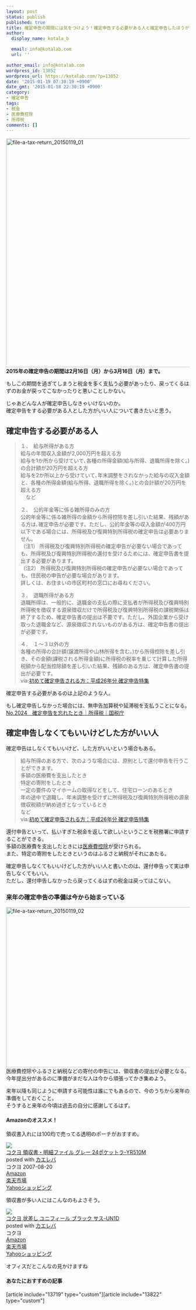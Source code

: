 ```yaml
---
layout: post
status: publish
published: true
title: 確定申告の期間には気をつけよう！確定申告する必要がある人と確定申告したほうがいい人
author:
  display_name: kotala_b

  email: info@kotalab.com
  url: ''

author_email: info@kotalab.com
wordpress_id: 13852
wordpress_url: https://kotalab.com/?p=13852
date: '2015-01-19 07:30:19 +0900'
date_gmt: '2015-01-18 22:30:19 +0900'
category:
- 確定申告
tags:
- 税金
- 医療費控除
- 所得税
comments: []
---
```

<p><img src="https://kotalab.com/wp-content/uploads/2015/01/file-a-tax-return_20150119_01-780x626.jpg" alt="file-a-tax-return_20150119_01" width="780" height="626" class="aligncenter size-large wp-image-13854" /><br />
<strong>2015年の確定申告の期間は2月16日（月）から3月16日（月）まで。</strong></p>
<p>もしこの期間を過ぎてしまうと税金を多く支払う必要があったり、戻ってくるはずのお金が戻ってこなかったりと悪いことしかない。</p>
<p>じゃあどんな人が確定申告しなきゃいけないのか。<br />
確定申告をする必要がある人とした方がいい人について書きたいと思う。<br />
<!--more--></p>
<h2>確定申告する必要がある人</h2>
<blockquote><p>１．　給与所得がある方<br />
給与の年間収入金額が2,000万円を超える方<br />
給与を1か所から受けていて､各種の所得金額(給与所得、退職所得を除く。)の合計額が20万円を超える方<br />
給与を2か所以上から受けていて､年末調整をされなかった給与の収入金額と、各種の所得金額(給与所得、退職所得を除く。)との合計額が20万円を超える方<br />
　など</p>
<p>２．　公的年金等に係る雑所得のみの方<br />
公的年金等に係る雑所得の金額から所得控除を差し引いた結果、残額がある方は､確定申告が必要です。ただし、公的年金等の収入金額が400万円以下である場合には、所得税及び復興特別所得税の確定申告は必要ありません。<br />
（注1）    所得税及び復興特別所得税の確定申告が必要ない場合であっても、所得税及び復興特別所得税の還付を受けるためには、確定申告書を提出する必要があります。<br />
（注2）    所得税及び復興特別所得税の確定申告が必要ない場合であっても、住民税の申告が必要な場合があります。<br />
詳しくは、お住まいの市区町村の窓口にお尋ねください。</p>
<p>３．　退職所得がある方<br />
退職所得は、一般的に、退職金の支払の際に支払者が所得税及び復興特別所得税を徴収する源泉徴収だけで所得税及び復興特別所得税の課税関係は終了するため、確定申告書の提出は不要です。ただし、外国企業から受け取った退職金など、源泉徴収されないものがある方は、確定申告書の提出が必要です。</p>
<p>４．　１～３以外の方<br />
各種の所得の合計額(譲渡所得や山林所得を含む。)から所得控除を差し引き、その金額(課税される所得金額)に所得税の税率を乗じて計算した所得税額から配当控除額を差し引いた結果、残額のある方は、確定申告書の提出が必要です。<br />
via:<a href="http://www.nta.go.jp/tetsuzuki/shinkoku/shotoku/tokushu/hajimete.htm" target="_blank">初めて確定申告される方：平成26年分 確定申告特集</a><a href="https://b.hatena.ne.jp/entry/http://www.nta.go.jp/tetsuzuki/shinkoku/shotoku/tokushu/hajimete.htm" target="_blank"><img border="0" src="https://b.hatena.ne.jp/entry/image/http://www.nta.go.jp/tetsuzuki/shinkoku/shotoku/tokushu/hajimete.htm" alt="" /></a></p></blockquote>
<p>確定申告する必要があるのは上記のような人。</p>
<p>もし確定申告しなかった場合には、無申告加算税や延滞税を支払うことになる。<br />
<a href="http://www.nta.go.jp/taxanswer/shotoku/2024.htm" target="_blank">No.2024　確定申告を忘れたとき｜所得税｜国税庁</a><a href="https://b.hatena.ne.jp/entry/http://www.nta.go.jp/taxanswer/shotoku/2024.htm" target="_blank"><img border="0" src="https://b.hatena.ne.jp/entry/image/http://www.nta.go.jp/taxanswer/shotoku/2024.htm" alt="" /></a></p>
<h2>確定申告しなくてもいいけどした方がいい人</h2>
<p>確定申告はしなくてもいいけど、した方がいいという場合もある。</p>
<blockquote><p>給与所得のある方で、次のような場合には、原則として還付申告を行うことができます。<br />
多額の医療費を支出したとき<br />
特定の寄附をしたとき<br />
一定の要件のマイホームの取得などをして、住宅ローンのあるとき<br />
年の途中で退職し、年末調整を受けずに所得税及び復興特別所得税の源泉徴収税額が納め過ぎとなっているとき<br />
など<br />
via:<a href="http://www.nta.go.jp/tetsuzuki/shinkoku/shotoku/tokushu/hajimete.htm" target="_blank">初めて確定申告される方：平成26年分 確定申告特集</a><a href="https://b.hatena.ne.jp/entry/http://www.nta.go.jp/tetsuzuki/shinkoku/shotoku/tokushu/hajimete.htm" target="_blank"><img border="0" src="https://b.hatena.ne.jp/entry/image/http://www.nta.go.jp/tetsuzuki/shinkoku/shotoku/tokushu/hajimete.htm" alt="" /></a></p></blockquote>
<p>還付申告といって、払いすぎた税金を返して欲しいということを税務署に申請することができる。<br />
多額の医療費を支出したときには<a href="https://kotalab.com/medical-deduction">医療費控除</a>が受けられる。<br />
また、特定の寄附をしたときというのは<span class="b">ふるさと納税</span>がそれにあたる。</p>
<p>確定申告しなくてもいいけどした方がいい人と書いたのは、還付申告って実は申告しなくてもいい。<br />
ただし、還付申告しなかったら戻ってくるはずの税金は戻ってはこない。</p>
<h3>来年の確定申告の準備は今から始まっている</h3>
<p><img src="https://kotalab.com/wp-content/uploads/2015/01/file-a-tax-return_20150119_02-780x438.jpg" alt="file-a-tax-return_20150119_02" width="780" height="438" class="aligncenter size-large wp-image-13853" /><br />
医療費控除やふるさと納税などの寄付の申告には、領収書の提出が必要となる。<br />
今年提出分があるのに準備がまだな人は今から頑張ってかき集めよう。</p>
<p>来年以降も同じように申請する可能性は誰にでもあるので、今のうちから来年の準備をしておくこと。<br />
そうすると来年の今頃は過去の自分に感謝してるはず。</p>
<h4 class="aam">Amazonのオススメ！</h4>
<p>領収書入れには100均で売ってる透明のポーチがおすすめ。</p>
<div class="kaerebalink-box">
<div class="kaerebalink-image"><a href="https://www.amazon.co.jp/exec/obidos/ASIN/B000VAEQ68/same-22/ref=nosim/" rel="nofollow" target="_blank"><img src="https://images-fe.ssl-images-amazon.com/images/I/41hUTX1SV6L._SL160_.jpg" style="border: none;" /></a></div>
<div class="kaerebalink-info">
<div class="kaerebalink-name"><a href="https://www.amazon.co.jp/exec/obidos/ASIN/B000VAEQ68/same-22/ref=nosim/" rel="nofollow" target="_blank">コクヨ 領収書・明細ファイル グレー 24ポケットラ-YR510M</a>
<div class="kaerebalink-powered-date">posted with <a href="https://kaereba.com" rel="nofollow" target="_blank">カエレバ</a></div>
</div>
<div class="kaerebalink-detail"> コクヨ 2007-08-20    </div>
<div class="kaerebalink-link1">
<div class="shoplinkamazon"><a href="https://www.amazon.co.jp/gp/search?keywords=%83R%83N%83%88%20YR510M&__mk_ja_JP=%83J%83%5E%83J%83i&tag=same-22" rel="nofollow" target="_blank" title="アマゾン" >Amazon</a></div>
<div class="shoplinkrakuten"><a href="http://c.af.moshimo.com/af/c/click?a_id=374939&p_id=54&pc_id=54&pl_id=616&s_v=b5Rz2P0601xu&url=http%3A%2F%2Fsearch.rakuten.co.jp%2Fsearch%2Fmall%2F%25E3%2582%25B3%25E3%2582%25AF%25E3%2583%25A8%2520YR510M%2F-%2Ff.1-p.1-s.1-sf.0-st.A-v.2%3Fx%3D0" rel="nofollow" target="_blank" title="楽天市場" >楽天市場</a></div>
<div class="shoplinkyahoo"><a href="https://ck.jp.ap.valuecommerce.com/servlet/referral?sid=2967684&pid=881104827&vc_url=http%3A%2F%2Fshopping.search.yahoo.co.jp%2Fsearch%3FuIv%3Don%26ei%3DUTF-8%26tab_ex%3Dcommerce%26slider%3D0%26va%3D%25E3%2582%25B3%25E3%2582%25AF%25E3%2583%25A8%2520YR510M" rel="nofollow"  target="_blank" title="Yahooショッピング" >Yahooショッピング<img src="http://ad.jp.ap.valuecommerce.com/servlet/gifbanner?sid=2967684&pid=881104827" height="1" width="1" border="0"></a></div>
</div>
</div>
<div class="booklink-footer" style="clear: left"></div>
</div>
<p>領収書が多い人にはこんなのもよさそう。</p>
<div class="kaerebalink-box">
<div class="kaerebalink-image"><a href="https://www.amazon.co.jp/exec/obidos/ASIN/B0012RAGJU/same-22/ref=nosim/" rel="nofollow" target="_blank"><img src="https://images-fe.ssl-images-amazon.com/images/I/416JJZOz8ZL._SL160_.jpg" style="border: none;" /></a></div>
<div class="kaerebalink-info">
<div class="kaerebalink-name"><a href="https://www.amazon.co.jp/exec/obidos/ASIN/B0012RAGJU/same-22/ref=nosim/" rel="nofollow" target="_blank">コクヨ 状差し ユニフィール ブラック サス-UN1D</a>
<div class="kaerebalink-powered-date">posted with <a href="https://kaereba.com" rel="nofollow" target="_blank">カエレバ</a></div>
</div>
<div class="kaerebalink-detail"> コクヨ     </div>
<div class="kaerebalink-link1">
<div class="shoplinkamazon"><a href="https://www.amazon.co.jp/gp/search?keywords=%83R%83N%83%88%20UN1D&__mk_ja_JP=%83J%83%5E%83J%83i&tag=same-22" rel="nofollow" target="_blank" title="アマゾン" >Amazon</a></div>
<div class="shoplinkrakuten"><a href="http://c.af.moshimo.com/af/c/click?a_id=374939&p_id=54&pc_id=54&pl_id=616&s_v=b5Rz2P0601xu&url=http%3A%2F%2Fsearch.rakuten.co.jp%2Fsearch%2Fmall%2F%25E3%2582%25B3%25E3%2582%25AF%25E3%2583%25A8%2520UN1D%2F-%2Ff.1-p.1-s.1-sf.0-st.A-v.2%3Fx%3D0" rel="nofollow" target="_blank" title="楽天市場" >楽天市場</a></div>
<div class="shoplinkyahoo"><a href="https://ck.jp.ap.valuecommerce.com/servlet/referral?sid=2967684&pid=881104827&vc_url=http%3A%2F%2Fshopping.search.yahoo.co.jp%2Fsearch%3FuIv%3Don%26ei%3DUTF-8%26tab_ex%3Dcommerce%26slider%3D0%26va%3D%25E3%2582%25B3%25E3%2582%25AF%25E3%2583%25A8%2520UN1D" rel="nofollow"  target="_blank" title="Yahooショッピング" >Yahooショッピング<img src="http://ad.jp.ap.valuecommerce.com/servlet/gifbanner?sid=2967684&pid=881104827" height="1" width="1" border="0"></a></div>
</div>
</div>
<div class="booklink-footer" style="clear: left"></div>
</div>
<p>オフィスだとこんなの見かけますね</p>
<h4 class="rel">あなたにおすすめの記事</h4>
<p>[article include="13719" type="custom"][article include="13822" type="custom"]</p>
<div class="clear"></div>
